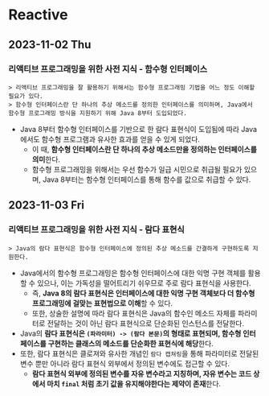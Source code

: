 # Reactive
## 2023-11-02 Thu
### 리액티브 프로그래밍을 위한 사전 지식 - 함수형 인터페이스
```
> 리액티브 프로그래밍을 잘 활용하기 위해서는 함수형 프로그래밍 기법을 어느 정도 이해할 필요가 있다.
> 함수형 인터페이스란 단 하나의 추상 메소드를 정의한 인터페이스를 의미하며, Java에서 함수형 프로그래밍 방식을 지원하기 위해 Java 8부터 도입되었다. 
```
* Java 8부터 함수형 인터페이스를 기반으로 한 람다 표현식이 도입됨에 따라 Java에서도 함수형 프로그램과 유사한 효과를 얻을 수 있게 되었다.
  * 이 때, **함수형 인터페이스란 단 하나의 추상 메소드만을 정의하는 인터페이스를 의미**한다.
  * 함수형 프로그래밍을 위해서는 우선 함수가 일급 시민으로 취급될 필요가 있으며, Java 8부터는 함수형 인터페이스를 통해 함수를 값으로 취급할 수 있다.

## 2023-11-03 Fri
### 리액티브 프로그래밍을 위한 사전 지식 - 람다 표현식
```
> Java의 람다 표현식은 함수형 인터페이스에 정의된 추상 메소드를 간결하게 구현하도록 지원한다.
```
* Java에서의 함수형 프로그래밍은 함수형 인터페이스에 대한 익명 구현 객체를 활용할 수 있으나, 이는 가독성을 떨어트리기 쉬우므로 주로 람다 표현식을 사용한다.
  * 즉, **Java 8의 람다 표현식은 인터페이스에 대한 익명 구현 객체보다 더 함수형 프로그래밍에 걸맞는 표현법으로 이해**할 수 있다.
  * 또한, 상술한 설명에 따라 람다 표현식은 Java의 함수인 메소드 자체를 파라미터로 전달하는 것이 아닌 람다 표현식으로 단순화된 인스턴스를 전달한다.
* Java의 **람다 표현식은 `(파라미터) -> (람다 본문)`의 형태로 표현되며, 함수형 인터페이스를 구현하는 클래스의 메소드를 단순화한 표현식에 해당**한다.
* 또한, 람다 표현식은 클로져와 유사한 개념인 `람다 캡쳐링`을 통해 파라미터로 전달된 변수 뿐만 아니라 람다 표현식 외부에서 정의된 변수에도 접근할 수 있다.
  * **람다 표현식 외부에 정의된 변수를 자유 변수라고 지칭하며, 자유 변수는 코드 상에서 마치 `final` 처럼 초기 값을 유지해야한다는 제약이 존재**한다.
